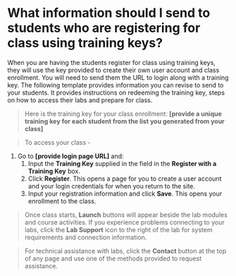 # What information should I send to students who are registering for class using training keys?

When you are having the students register for class using training keys, they will use the key provided to create their own user account and class enrollment. You will need to send them the URL to login along with a training key. The following template provides information you can revise to send to your students. It provides instructions on redeeming the training key, steps on how to access their labs and prepare for class.

> Here is the training key for your class enrollment: **[provide a unique training key for each student from the list you generated from your class]**

> To access your class - 
1. Go to **[provide login page URL]** and:
     1. Input the **Training Key** supplied in the field in the **Register with a Training Key** box. 
     1. Click **Register**. This opens a page for you to create a user account and your login credentials for when you return to the site.
     1. Input your registration information and click **Save**. This opens your enrollment to the class. 

> Once class starts, **Launch** buttons will appear beside the lab modules and course activities. If you experience problems connecting to your labs, click the **Lab Support** icon to the right of the lab for system requirements and connection information. 

> For technical assistance with labs, click the **Contact** button at the top of any page and use one of the methods provided to request assistance.